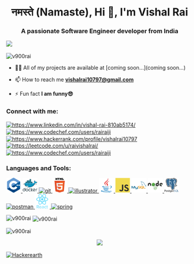 <h1 align="center">  नमस्ते (Namaste), Hi 👋, I'm Vishal Rai</h1>

<h3 align="center">A passionate Software Engineer developer from India</h3>
 
 <img src="https://github.com/demartini/demartini/blob/master/code.gif">

<p align="left"> <img src="https://komarev.com/ghpvc/?username=v900rai&label=Profile%20views&color=0e75b6&style=flat" alt="v900rai" /> </p>

- 👨‍💻 All of my projects are available at [coming soon...](coming soon...)

- 📫 How to reach me **vishalrai10797@gmail.com**

- ⚡ Fun fact **I am funny😎**


<h3 align="left">Connect with me:</h3>
<p align="left">
<a href="https://linkedin.com/in/https://www.linkedin.com/in/vishal-rai-810ab5174/" target="blank"><img align="center" src="https://raw.githubusercontent.com/rahuldkjain/github-profile-readme-generator/master/src/images/icons/Social/linked-in-alt.svg" alt="https://www.linkedin.com/in/vishal-rai-810ab5174/" height="30" width="40" /></a>
<a href="https://www.codechef.com/users/https://www.codechef.com/users/rairaiji" target="blank"><img align="center" src="https://cdn.jsdelivr.net/npm/simple-icons@3.1.0/icons/codechef.svg" alt="https://www.codechef.com/users/rairaiji" height="30" width="40" /></a>
<a href="https://www.hackerrank.com/https://www.hackerrank.com/profile/vishalrai10797" target="blank"><img align="center" src="https://raw.githubusercontent.com/rahuldkjain/github-profile-readme-generator/master/src/images/icons/Social/hackerrank.svg" alt="https://www.hackerrank.com/profile/vishalrai10797" height="30" width="40" /></a>
<a href="https://www.leetcode.com/https://leetcode.com/u/raivishalrai/" target="blank"><img align="center" src="https://raw.githubusercontent.com/rahuldkjain/github-profile-readme-generator/master/src/images/icons/Social/leet-code.svg" alt="https://leetcode.com/u/raivishalrai/" height="30" width="40" /></a>
<a href="https://auth.geeksforgeeks.org/user/https://www.codechef.com/users/rairaiji" target="blank"><img align="center" src="https://raw.githubusercontent.com/rahuldkjain/github-profile-readme-generator/master/src/images/icons/Social/geeks-for-geeks.svg" alt="https://www.codechef.com/users/rairaiji" height="30" width="40" /></a>
</p>

<h3 align="left">Languages and Tools:</h3>
<p align="left"> <a href="https://www.w3schools.com/cpp/" target="_blank" rel="noreferrer"> <img src="https://raw.githubusercontent.com/devicons/devicon/master/icons/cplusplus/cplusplus-original.svg" alt="cplusplus" width="40" height="40"/> </a> <a href="https://www.docker.com/" target="_blank" rel="noreferrer"> <img src="https://raw.githubusercontent.com/devicons/devicon/master/icons/docker/docker-original-wordmark.svg" alt="docker" width="40" height="40"/> </a> <a href="https://git-scm.com/" target="_blank" rel="noreferrer"> <img src="https://www.vectorlogo.zone/logos/git-scm/git-scm-icon.svg" alt="git" width="40" height="40"/> </a> <a href="https://www.w3.org/html/" target="_blank" rel="noreferrer"> <img src="https://raw.githubusercontent.com/devicons/devicon/master/icons/html5/html5-original-wordmark.svg" alt="html5" width="40" height="40"/> </a> <a href="https://www.adobe.com/in/products/illustrator.html" target="_blank" rel="noreferrer"> <img src="https://www.vectorlogo.zone/logos/adobe_illustrator/adobe_illustrator-icon.svg" alt="illustrator" width="40" height="40"/> </a> <a href="https://www.java.com" target="_blank" rel="noreferrer"> <img src="https://raw.githubusercontent.com/devicons/devicon/master/icons/java/java-original.svg" alt="java" width="40" height="40"/> </a> <a href="https://developer.mozilla.org/en-US/docs/Web/JavaScript" target="_blank" rel="noreferrer"> <img src="https://raw.githubusercontent.com/devicons/devicon/master/icons/javascript/javascript-original.svg" alt="javascript" width="40" height="40"/> </a> <a href="https://www.mysql.com/" target="_blank" rel="noreferrer"> <img src="https://raw.githubusercontent.com/devicons/devicon/master/icons/mysql/mysql-original-wordmark.svg" alt="mysql" width="40" height="40"/> </a> <a href="https://nodejs.org" target="_blank" rel="noreferrer"> <img src="https://raw.githubusercontent.com/devicons/devicon/master/icons/nodejs/nodejs-original-wordmark.svg" alt="nodejs" width="40" height="40"/> </a> <a href="https://www.postgresql.org" target="_blank" rel="noreferrer"> <img src="https://raw.githubusercontent.com/devicons/devicon/master/icons/postgresql/postgresql-original-wordmark.svg" alt="postgresql" width="40" height="40"/> </a> <a href="https://postman.com" target="_blank" rel="noreferrer"> <img src="https://www.vectorlogo.zone/logos/getpostman/getpostman-icon.svg" alt="postman" width="40" height="40"/> </a> <a href="https://reactjs.org/" target="_blank" rel="noreferrer"> <img src="https://raw.githubusercontent.com/devicons/devicon/master/icons/react/react-original-wordmark.svg" alt="react" width="40" height="40"/> </a> <a href="https://spring.io/" target="_blank" rel="noreferrer"> <img src="https://www.vectorlogo.zone/logos/springio/springio-icon.svg" alt="spring" width="40" height="40"/> </a> </p>

<p><img align="left" src="https://github-readme-stats.vercel.app/api/top-langs?username=v900rai&show_icons=true&locale=en&layout=compact" alt="v900rai" /></p>

<p>&nbsp;<img align="center" src="https://github-readme-stats.vercel.app/api?username=v900rai&show_icons=true&locale=en" alt="v900rai" /></p>

<p><img align="center" src="https://github-readme-streak-stats.herokuapp.com/?user=v900rai&" alt="v900rai" /></p>

<p align="center"><img src="https://github-readme-stats.vercel.app/api/top-langs/?username=MAZHARMIK&langs_count=10"> </p>


<a href="https://github.com/v900rai/Interview_DS_Algo/blob/master/github-user-contribution.svg" rel="nofollow"><img src="https://github.com/v900rai/Interview_DS_Algo/blob/master/github-user-contribution.svg" alt="Hackerearth" data-canonical-src="https://github.com/v900rai/Interview_DS_Algo/blob/master/github-user-contribution.svg" style="max-width:100%;"></a>


